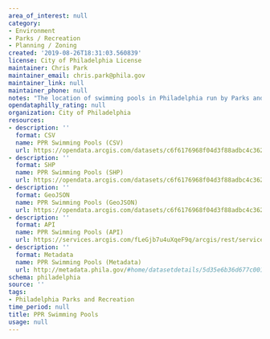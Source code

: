 ```yaml
---
area_of_interest: null
category:
- Environment
- Parks / Recreation
- Planning / Zoning
created: '2019-08-26T18:31:03.560839'
license: City of Philadelphia License
maintainer: Chris Park
maintainer_email: chris.park@phila.gov
maintainer_link: null
maintainer_phone: null
notes: "The location of swimming pools in Philadelphia run by Parks and Recreation."
opendataphilly_rating: null
organization: City of Philadelphia
resources:
- description: ''
  format: CSV
  name: PPR Swimming Pools (CSV)
  url: https://opendata.arcgis.com/datasets/c6f6176968f04d3f88adbc4c362af55d_0.csv
- description: ''
  format: SHP
  name: PPR Swimming Pools (SHP)
  url: https://opendata.arcgis.com/datasets/c6f6176968f04d3f88adbc4c362af55d_0.zip
- description: ''
  format: GeoJSON
  name: PPR Swimming Pools (GeoJSON)
  url: https://opendata.arcgis.com/datasets/c6f6176968f04d3f88adbc4c362af55d_0.geojson
- description: ''
  format: API
  name: PPR Swimming Pools (API)
  url: https://services.arcgis.com/fLeGjb7u4uXqeF9q/arcgis/rest/services/PPR_Swimming_Pools/FeatureServer/0/query?outFields=*&where=1%3D1
- description: ''
  format: Metadata
  name: PPR Swimming Pools (Metadata)
  url: http://metadata.phila.gov/#home/datasetdetails/5d35e6b36d677c001141e1f3/representationdetails/5d35e6b46d677c001141e1f7/
schema: philadelphia
source: ''
tags:
- Philadelphia Parks and Recreation
time_period: null
title: PPR Swimming Pools
usage: null
---
```

